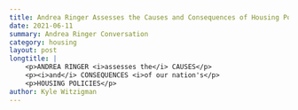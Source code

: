 ```yaml
---
title: Andrea Ringer Assesses the Causes and Consequences of Housing Policies
date: 2021-06-11
summary: Andrea Ringer Conversation
category: housing
layout: post
longtitle: |
    <p>ANDREA RINGER <i>assesses the</i> CAUSES</p>
    <p><i>and</i> CONSEQUENCES <i>of our nation's</p>
    <p>HOUSING POLICIES</p>
author: Kyle Witzigman
---
```


<div id="buzzsprout-player-8837233"></div>
<script src="https://www.buzzsprout.com/1795888/8837233-4-andrea-ringer-assesses-the-causes-and-consequences-of-housing-policies.js?container_id=buzzsprout-player-8837233&player=small" type="text/javascript" charset="utf-8"></script>